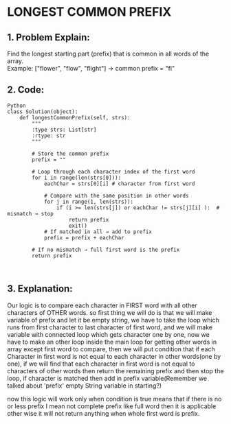 # LONGEST COMMON PREFIX
## 1. Problem Explain:
Find the longest starting part (prefix) that is common in all words of the array.  
Example: ["flower", "flow", "flight"] → common prefix = "fl"

## 2. Code:
``` 
Python
class Solution(object):
    def longestCommonPrefix(self, strs):
        """
        :type strs: List[str]
        :rtype: str
        """

        # Store the common prefix
        prefix = ""

        # Loop through each character index of the first word
        for i in range(len(strs[0])):
            eachChar = strs[0][i] # character from first word

            # Compare with the same position in other words
            for j in range(1, len(strs)):
                if (i >= len(strs[j]) or eachChar != strs[j][i] ):  # mismatch → stop
                    return prefix
                    exit()                    
            # If matched in all → add to prefix
            prefix = prefix + eachChar

        # If no mismatch → full first word is the prefix
        return prefix

         
```
## 3. Explanation:
   Our logic is to compare each character in FIRST word with all other characters of OTHER words.
   so first thing we will do is that we will make variable of prefix and let it be empty string,
   we have to take the loop which runs from first character to last character of first word,
   and we will make variable with connected loop which gets character one by one,
   now we have to make an other loop inside the main loop for getting other words in array except first word to compare,
   then we will put condition that if each Character in first word is not equal to each character in other words(one by one),
   if we will find that each character in first word is not equal to characters of other words then return the remaining prefix and then stop the loop, 
   if character is matched then add in prefix variable(Remember we talked about 'prefix' empty String variable in starting?)

   now this logic will work only when condition is true means that if there is no or less prefix I mean not complete prefix like full word then it is applicable other wise it will not return anything when whole first word is prefix.
   
